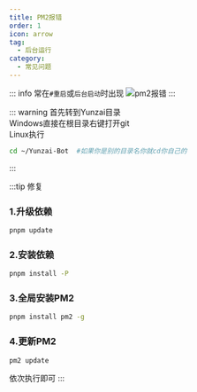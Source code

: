 ```yaml
---
title: PM2报错
order: 1
icon: arrow
tag:
  - 后台运行
category:
  - 常见问题
---
```


::: info
常在`#重启`或`后台启动`时出现
![pm2报错](/img/PM2.png)
:::

::: warning
首先转到Yunzai目录  
Windows直接在根目录右键打开git  
Linux执行

```bash
cd ~/Yunzai-Bot  #如果你是别的目录名你就cd你自己的
```

:::

:::tip 修复

### 1.升级依赖

```bash
pnpm update
```

### 2.安装依赖

```bash
pnpm install -P
```

### 3.全局安装PM2

```bash
pnpm install pm2 -g
```

### 4.更新PM2

```bash
pm2 update
```

依次执行即可
:::
